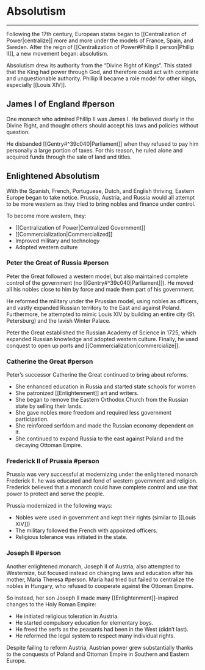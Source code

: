 # Absolutism
---
Following the 17th century, European states began to [[Centralization of Power|centralize]] more and more under the models of France, Spain, and Sweden. After the reign of [[Centralization of Power#Philip II person|Phillip II]], a new movement began: absolutism.

Absolutism drew its authority from the “Divine Right of Kings”. This stated that the King had power through God, and therefore could act with complete and unquestionable authority. Phillip II became a role model for other kings, especially [[Louis XIV]].

## James I of England #person 
One monarch who admired Phillip II was James I. He believed dearly in the Divine Right, and thought others should accept his laws and policies without question.

He disbanded [[Gentry#^39c040|Parliament]] when they refused to pay him personally a large portion of taxes. For this reason, he ruled alone and acquired funds through the sale of land and titles.

## Enlightened Absolutism
With the Spanish, French, Portuguese, Dutch, and English thriving, Eastern Europe began to take notice. Prussia, Austria, and Russia would all attempt to be more western as they tried to bring nobles and finance under control.

To become more western, they:
- [[Centralization of Power|Centralized Government]]
- [[Commercialization|Commercialized]]
- Improved military and technology
- Adopted western culture

### Peter the Great of Russia #person 
Peter the Great followed a western model, but also maintained complete control of the government (no [[Gentry#^39c040|Parliament]]). He moved all his nobles close to him by force and made them part of his government.

He reformed the military under the Prussian model, using nobles as officers, and vastly expanded Russian territory to the East and against Poland. Furthermore, he attempted to mimic Louis XIV by building an entire city (St. Petersburg) and the lavish Winter Palace.

Peter the Great established the Russian Academy of Science in 1725, which expanded Russian knowledge and adopted western culture. Finally, he used conquest to open up ports and [[Commercialization|commercialize]].

### Catherine the Great #person 
Peter’s successor Catherine the Great continued to bring about reforms.
- She enhanced education in Russia and started state schools for women
- She patronized [[Enlightenment]] art and writers.
- She began to remove the Eastern Orthodox Church from the Russian state by selling their lands.
- She gave nobles more freedom and required less government participation.
- She reinforced serfdom and made the Russian economy dependent on it.
- She continued to expand Russia to the east against Poland and the decaying Ottoman Empire.

### Frederick II of Prussia #person
Prussia was very successful at modernizing under the enlightened monarch Frederick II. he was educated and fond of western government and religion. Frederick believed that a monarch could have complete control and use that power to protect and serve the people.

Prussia modernized in the following ways:
- Nobles were used in government and kept their rights (similar to [[Louis XIV]])
- The military followed the French with appointed officers.
- Religious tolerance was initiated in the state.

### Joseph II #person
Another enlightened monarch, Joseph II of Austria, also attempted to Westernize, but focused instead on changing laws and education after his mother, Maria Theresa #person. Maria had tried but failed to centralize the nobles in Hungary, who refused to cooperate against the Ottoman Empire.

So instead, her son Joseph II made many [[Enlightenment]]-inspired changes to the Holy Roman Empire:
- He initiated religious toleration in Austria.
- He started compulsory education for elementary boys.
- He freed the serfs as the peasants had been in the West (didn’t last).
- He reformed the legal system to respect many individual rights.

Despite failing to reform Austria, Austrian power grew substantially thanks to the conquests of Poland and Ottoman Empire in Southern and Eastern Europe.

